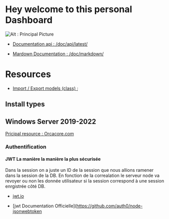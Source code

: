 # Hey welcome to this personal Dashboard

![Alt : Principal Picture]('https://www.klipfolio.com/gatsby-files/static/1d0d4b2e191a15d080c3857830cdedea/9e562/dashboard-examples-hero.png')

- [Documentation api : /doc/api/latest/]('https://sahirato.tech/doc/api/latest/')

- [Mardown Documentation : /doc/markdown/]('https://sahirato.tech/doc/markdown/')

# Resources 

- [Import / Export models (class) ]('https://www.digitalocean.com/community/tutorials/nodejs-export-and-import-modules');


## Install types

## Windows Server 2019-2022

[Pricipal resource : Orcacore.com]('https://orcacore.com/install-node-js-windows-server-2022/')

### Authentification 

#### JWT La manière la manière la plus sécurisée

Dans la session on a juste un ID de la session que nous allions ramener dans la session de la DB. En fonction de la correalation le serveur node va revoyer ou non les donnée utilisateur si la session correspond à une session enrgistrée côté DB.
- [jwt.io](https://jwt.io/)

- [jwt Documentation Officielle](https://github.com/auth0/node-jsonwebtoken


